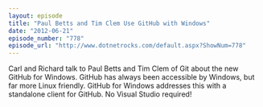 ```yaml
---
layout: episode
title: "Paul Betts and Tim Clem Use GitHub with Windows"
date: "2012-06-21"
episode_number: "778"
episode_url: "http://www.dotnetrocks.com/default.aspx?ShowNum=778"
---
```


Carl and Richard talk to Paul Betts and Tim Clem of Git about the new GitHub for Windows. GitHub has always been accessible by Windows, but far more Linux friendly. GitHub for Windows addresses this with a standalone client for GitHub. No Visual Studio required!
